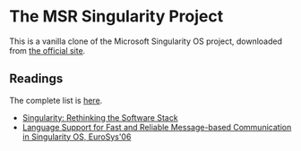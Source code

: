 # The MSR Singularity Project

This is a vanilla clone of the Microsoft Singularity OS project, downloaded from [the official site](https://www.microsoft.com/en-us/research/project/singularity/).

## Readings

The complete list is [here](https://www.microsoft.com/en-us/research/project/singularity/#!publications).

- [Singularity: Rethinking the Software Stack](https://www.microsoft.com/en-us/research/wp-content/uploads/2016/02/osr2007_rethinkingsoftwarestack.pdf)
- [Language Support for Fast and Reliable Message-based
Communication in Singularity OS, EuroSys'06](https://www.microsoft.com/en-us/research/wp-content/uploads/2006/04/singsharp.pdf)
